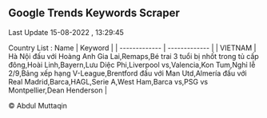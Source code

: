 

## Google Trends Keywords Scraper 
 
Last Update 15-08-2022 , 13:29:45

Country List :
 Name  | Keyword |
| ------------- | ------------- |
| VIETNAM | Hà Nội đấu với Hoàng Anh Gia Lai,Remaps,Bé trai 3 tuổi bị nhốt trong tủ cấp đông,Hoài Linh,Bayern,Lưu Diệc Phi,Liverpool vs,Valencia,Kon Tum,Nghỉ lễ 2/9,Bảng xếp hạng V-League,Brentford đấu với Man Utd,Almería đấu với Real Madrid,Barca,HAGL,Serie A,West Ham,Barca vs,PSG vs Montpellier,Dean Henderson |



© Abdul Muttaqin 
